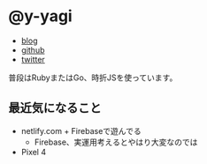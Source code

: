 # @y-yagi

* [blog](http://y-yagi.tumblr.com/)
* [github](https://github.com/y-yagi)
* [twitter](https://twitter.com/y_yagi)

普段はRubyまたはGo、時折JSを使っています。

## 最近気になること

* netlify.com + Firebaseで遊んでる
  * Firebase、実運用考えるとやはり大変なのでは
* Pixel 4
